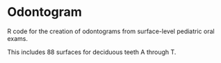 Odontogram
==========

R code for the creation of odontograms from surface-level pediatric oral exams.  

This includes 88 surfaces for deciduous teeth A through T.

